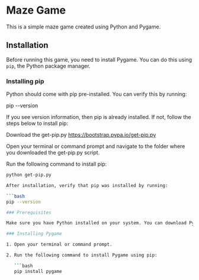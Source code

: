 # Maze Game

This is a simple maze game created using Python and Pygame.

## Installation

Before running this game, you need to install Pygame. You can do this using `pip`, the Python package manager.

### Installing pip
Python should come with pip pre-installed. You can verify this by running:

pip --version

If you see version information, then pip is already installed. If not, follow the steps below to install pip:

Download the get-pip.py https://bootstrap.pypa.io/get-pip.py

Open your terminal or command prompt and navigate to the folder where you downloaded the get-pip.py script.

Run the following command to install pip:

```bash
python get-pip.py

After installation, verify that pip was installed by running:

```bash
pip --version

### Prerequisites

Make sure you have Python installed on your system. You can download Python from the [official website](https://www.python.org/downloads/).

### Installing Pygame

1. Open your terminal or command prompt.

2. Run the following command to install Pygame using pip:

   ```bash
   pip install pygame
